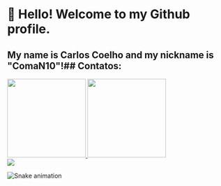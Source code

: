 # 👋 Hello! Welcome to my Github profile.
## My name is Carlos Coelho and my nickname is "ComaN10"!## Contatos:

<div>
<a href="https://github.com/ComaN10">
<img loading="lazy" height="180em" src="https://github-readme-stats.vercel.app/api/top-langs/?username=ComaN10&layout=compact&langs_count=7&theme=dracula"/>
<img loading="lazy" height="180em" src="https://github-readme-stats.vercel.app/api?username=ComaN10i&show_icons=true&theme=dracula&include_all_commits=true&count_private=true"/>
</div>

<div>
<a href="https://www.linkedin.com/in/carlos-coelho03/" target="_blank"><img loading="lazy" src="https://img.shields.io/badge/-LinkedIn-%230077B5?style=for-the-badge&logo=linkedin&logoColor=white" target="_blank"></a>   
</div>

![Snake animation](https://github.com/seu-usuário-aqui/seu-usuário-aqui/blob/output/github-contribution-grid-snake.svg)

